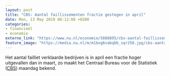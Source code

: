 ```yaml
---
layout: post
title: "CBS: Aantal faillissementen fractie gestegen in april"
date: Mon, 13 May 2019 08:12:08 +0200
categories: 
- financieel 
- economie 
externe_link: "https://www.nu.nl/economie/5888895/cbs-aantal-faillissementen-fractie-gestegen-in-april.html"
feature_image: "https://media.nu.nl/m/m1bxg6vabqbb_sqr256.jpg/cbs-aantal-faillissementen-fractie-gestegen-in-april.jpg"
---
```


Het aantal failliet verklaarde bedrijven is in april een fractie hoger uitgevallen dan in maart, zo maakt het Centraal Bureau voor de Statistiek (<a href="https://www.cbs.nl/nl-nl/nieuws/2019/20/aantal-faillissementen-stijgt-iets-in-april" target="_blank">CBS</a>) maandag bekend.
